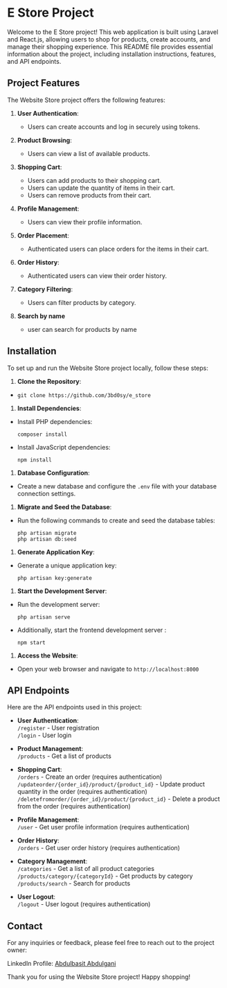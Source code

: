# E Store Project 

Welcome to the E Store project! This web application is built using Laravel and React.js, allowing users to shop for products, create accounts, and manage their shopping experience. This README file provides essential information about the project, including installation instructions, features, and API endpoints.

## Project Features

The Website Store project offers the following features:

1. **User Authentication**:
   - Users can create accounts and log in securely using tokens.

2. **Product Browsing**:
   - Users can view a list of available products.

3. **Shopping Cart**:
   - Users can add products to their shopping cart.
   - Users can update the quantity of items in their cart.
   - Users can remove products from their cart.

4. **Profile Management**:
   - Users can view their profile information.

5. **Order Placement**:
   - Authenticated users can place orders for the items in their cart.

6. **Order History**:
   - Authenticated users can view their order history.

7. **Category Filtering**:
   - Users can filter products by category.

8. **Search by name**
   - user can search for products by name  
## Installation

To set up and run the Website Store project locally, follow these steps:

1. **Clone the Repository**:
-
  ```
  git clone https://github.com/3bd0sy/e_store
  ```
1. **Install Dependencies**:
- Install PHP dependencies:
  ```
  composer install
  ```
- Install JavaScript dependencies:
  ```
  npm install
  ```

1. **Database Configuration**:
- Create a new database and configure the `.env` file with your database connection settings.

1. **Migrate and Seed the Database**:
- Run the following commands to create and seed the database tables:
  ```
  php artisan migrate
  php artisan db:seed
  ```

1. **Generate Application Key**:
- Generate a unique application key:
  ```
  php artisan key:generate
  ```

1. **Start the Development Server**:
- Run the development server:
  ```
  php artisan serve
  ```
- Additionally, start the frontend development server :
  ```
  npm start
  ```

1. **Access the Website**:

- Open your web browser and navigate to `http://localhost:8000`  

## API Endpoints

Here are the API endpoints used in this project:

- **User Authentication**:  
 `/register` - User registration  
 `/login` - User login  

- **Product Management**:  
 `/products` - Get a list of products  

- **Shopping Cart**:    
 `/orders` - Create an order (requires authentication)   
 `/updateorder/{order_id}/product/{product_id}` - Update product quantity in the order (requires authentication)   
 `/deletefromorder/{order_id}/product/{product_id}` - Delete a product from the order (requires authentication)   

- **Profile Management**:  
 `/user` - Get user profile information (requires authentication)  

- **Order History**:  
 `/orders` - Get user order history (requires authentication)  

- **Category Management**:  
 `/categories` - Get a list of all product categories  
 `/products/category/{categoryId}` - Get products by category  
 `/products/search` - Search for products

- **User Logout**:  
 `/logout` - User logout (requires authentication)

## Contact

For any inquiries or feedback, please feel free to reach out to the project owner:

LinkedIn Profile: [Abdulbasit Abdulgani](https://www.linkedin.com/in/abdulbasit-abdulgani/)

Thank you for using the Website Store project! Happy shopping!
